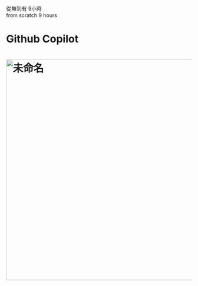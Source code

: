 從無到有 9小時  
from scratch 9 hours

# Github Copilot <h1> <img width="600" alt="未命名" src="https://github.com/user-attachments/assets/18c31e94-e8c6-489a-afc8-45c16ee62b2e" />
